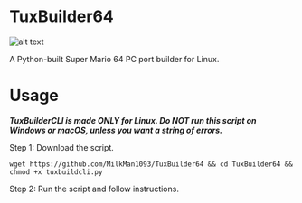 # TuxBuilder64

![alt text](https://i.imgur.com/bjVL2Pe.png)

A Python-built Super Mario 64 PC port builder for Linux.

# Usage

***TuxBuilderCLI is made ONLY for Linux. Do NOT run this script on Windows or macOS, unless you want a string of errors.***

Step 1: Download the script.

```wget https://github.com/MilkMan1093/TuxBuilder64 && cd TuxBuilder64 && chmod +x tuxbuildcli.py```

Step 2: Run the script and follow instructions.
